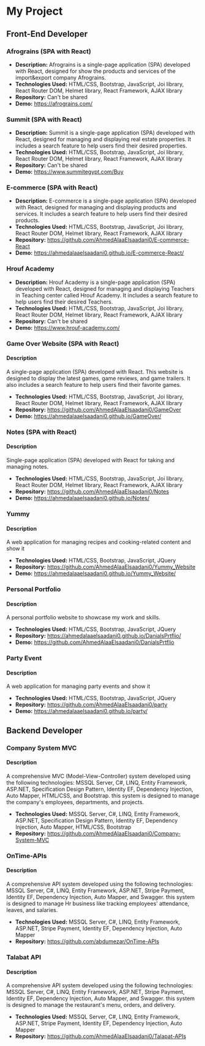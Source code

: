 # My Project

## Front-End Developer

### Afrograins (SPA with React)
- **Description:** Afrograins is a single-page application (SPA) developed with React, designed for show the products and services of the import&export company  Afrograins.
- **Technologies Used:** HTML/CSS, Bootstrap, JavaScript, Joi library, React Router DOM, Helmet library, React Framework, AJAX library
- **Repository:** Can't be shared
- **Demo:** https://afrograins.com/


### Summit (SPA with React)
- **Description:** Summit is a single-page application (SPA) developed with React, designed for managing and displaying real estate properties. It includes a search feature to help users find their desired properties.
- **Technologies Used:** HTML/CSS, Bootstrap, JavaScript, Joi library, React Router DOM, Helmet library, React Framework, AJAX library
- **Repository:** Can't be shared
- **Demo:** https://www.summitegypt.com/Buy

### E-commerce (SPA with React)
- **Description:** E-commerce is a single-page application (SPA) developed with React, designed for managing and displaying products and services. It includes a search feature to help users find their desired products.
- **Technologies Used:** HTML/CSS, Bootstrap, JavaScript, Joi library, React Router DOM, Helmet library, React Framework, AJAX library
- **Repository:** https://github.com/AhmedAlaaElsaadani0/E-commerce-React
- **Demo:** https://ahmedalaaelsaadani0.github.io/E-commerce-React/

### Hrouf Academy
- **Description:** Hrouf Academy is a single-page application (SPA) developed with React, designed for managing and displaying Teachers in Teaching center called Hrouf Academy. It includes a search feature to help users find their desired Teachers. 
- **Technologies Used:** HTML/CSS, Bootstrap, JavaScript, Joi library, React Router DOM, Helmet library, React Framework, AJAX library
- **Repository:** Can't be shared
- **Demo:** https://www.hrouf-academy.com/


### Game Over Website (SPA with React)
#### Description
A single-page application (SPA) developed with React. This website is designed to display the latest games, game reviews, and game trailers. It also includes a search feature to help users find their favorite games.
- **Technologies Used:** HTML/CSS, Bootstrap, JavaScript, Joi library, React Router DOM, Helmet library, React Framework, AJAX library
- **Repository:** https://github.com/AhmedAlaaElsaadani0/GameOver
- **Demo:** https://ahmedalaaelsaadani0.github.io/GameOver/


### Notes (SPA with React)
#### Description
Single-page application (SPA) developed with React for taking and managing notes.
- **Technologies Used:** HTML/CSS, Bootstrap, JavaScript, Joi library, React Router DOM, Helmet library, React Framework, AJAX library
- **Repository:** https://github.com/AhmedAlaaElsaadani0/Notes
- **Demo:** https://ahmedalaaelsaadani0.github.io/Notes/
### Yummy
#### Description
A web application for managing recipes and cooking-related content and show it
- **Technologies Used:** HTML/CSS, Bootstrap, JavaScript, JQuery
- **Repository:** https://github.com/AhmedAlaaElsaadani0/Yummy_Website
- **Demo:** https://ahmedalaaelsaadani0.github.io/Yummy_Website/

### Personal Portfolio
#### Description
A personal portfolio website to showcase my work and skills.
- **Technologies Used:** HTML/CSS, Bootstrap, JavaScript, JQuery
- **Repository:** https://ahmedalaaelsaadani0.github.io/DanialsPrtflio/
- **Demo:** https://github.com/AhmedAlaaElsaadani0/DanialsPrtflio

### Party Event
#### Description
A web application for managing party events and show it
- **Technologies Used:** HTML/CSS, Bootstrap, JavaScript, JQuery
- **Repository:** https://github.com/AhmedAlaaElsaadani0/party
- **Demo:** https://ahmedalaaelsaadani0.github.io/party/

## Backend Developer 

### Company System MVC
#### Description
A comprehensive MVC (Model-View-Controller) system developed using the following technologies: MSSQL Server, C#, LINQ, Entity Framework, ASP.NET, Specification Design Pattern, Identity EF, Dependency Injection, Auto Mapper, HTML/CSS, and Bootstrap.
this system is designed to manage the company's employees, departments, and projects.
- **Technologies Used:** MSSQL Server, C#, LINQ, Entity Framework, ASP.NET, Specification Design Pattern, Identity EF, Dependency Injection, Auto Mapper, HTML/CSS, Bootstrap
- **Repository:** https://github.com/AhmedAlaaElsaadani0/Company-System-MVC

### OnTime-APIs
#### Description
A comprehensive API system developed using the following technologies: MSSQL Server, C#, LINQ, Entity Framework, ASP.NET, Stripe Payment, Identity EF, Dependency Injection, Auto Mapper, and Swagger.
this system is designed to manage Hr business like tracking employees' attendance, leaves, and salaries.
- **Technologies Used:** MSSQL Server, C#, LINQ, Entity Framework, ASP.NET, Stripe Payment, Identity EF, Dependency Injection, Auto Mapper
- **Repository:** https://github.com/abdumezar/OnTime-APIs

### Talabat API
#### Description
A comprehensive API system developed using the following technologies: MSSQL Server, C#, LINQ, Entity Framework, ASP.NET, Stripe Payment, Identity EF, Dependency Injection, Auto Mapper, and Swagger.
this system is designed to manage the restaurant's menu, orders, and delivery.
- **Technologies Used:** MSSQL Server, C#, LINQ, Entity Framework, ASP.NET, Stripe Payment, Identity EF, Dependency Injection, Auto Mapper
- **Repository:** https://github.com/AhmedAlaaElsaadani0/Talapat-APIs
